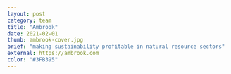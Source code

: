 ```yaml
---
layout: post
category: team
title: "Ambrook"
date: 2021-02-01
thumb: ambrook-cover.jpg
brief: "making sustainability profitable in natural resource sectors"
external: https://ambrook.com
color: "#3FB395"
---
```

